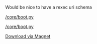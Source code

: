 Would be nice to have a rexec uri schema

[/core/boot.py](rexec:github.com/jesusjorge/rexec/blob/main/core/boot.py)

[/core/boot.py](https://github.com/jesusjorge/rexec/blob/main/core/boot.py)

[Download via Magnet](magnet:?xt=urn:btih:1234567890abcdef1234567890abcdef12345678)

